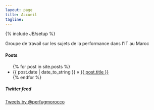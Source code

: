 ```yaml
---
layout: page
title: Accueil
tagline: 
---
```

{% include JB/setup %}



<p>Groupe de travail sur les sujets de la performance dans l&#39;IT au Maroc</p>


    
####  Posts



<ul class="posts">
  {% for post in site.posts %}
    <li><span>{{ post.date | date_to_string }}</span> &raquo; <a href="{{ BASE_PATH }}{{ post.url }}">{{ post.title }}</a></li>
  {% endfor %}
</ul>



<div class="twitter-feed" id="twitter-feed">
    <h5>Twitter feed</h5>
<a class="twitter-timeline" href="https://twitter.com/perfugmorocco" data-widget-id="520912578600390656">Tweets by @perfugmorocco</a>
<script>!function(d,s,id){var js,fjs=d.getElementsByTagName(s)[0],p=/^http:/.test(d.location)?'http':'https';if(!d.getElementById(id)){js=d.createElement(s);js.id=id;js.src=p+"://platform.twitter.com/widgets.js";fjs.parentNode.insertBefore(js,fjs);}}(document,"script","twitter-wjs");</script>
</div>
